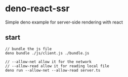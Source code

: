 # deno-react-ssr
Simple deno example for server-side rendering with react


## start
```
// bundle the js file
deno bundle ./js/client.js ./bundle.js

// --allow-net allow it for the network
// --allow-read allow it for reading local file
deno run --allow-net --allow-read server.ts
```